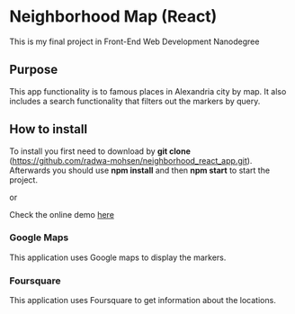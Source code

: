 # Neighborhood Map (React)

This is my final project in Front-End Web Development Nanodegree

## Purpose

This app functionality is to famous places in Alexandria city by map. It also includes a search functionality that filters out the markers by query.

## How to install

To install you first need to download by **git clone** (https://github.com/radwa-mohsen/neighborhood_react_app.git). Afterwards you should use **npm install** and then **npm start** to start the project.

or

Check the online demo [here](https://radwa-mohsen.github.io/neighborhood_react_app/)

### Google Maps

This application uses Google maps to display the markers.

### Foursquare

This application uses Foursquare to get information about the locations.
